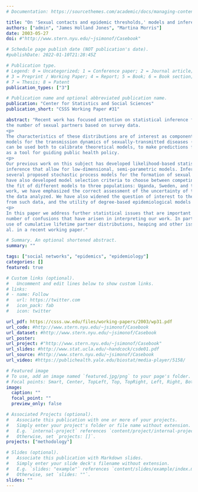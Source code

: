 ```yaml
---
# Documentation: https://sourcethemes.com/academic/docs/managing-content/

title: "On 'Sexual contacts and epidemic thresholds,' models and inference for Sexual partnership distributions"
authors: ["admin", "James Holland Jones", "Martina Morris"]
date: 2003-05-27
doi: #"http://www.stern.nyu.edu/~jsimonof/Casebook"

# Schedule page publish date (NOT publication's date).
#publishDate: 2022-01-10T21:28:45Z

# Publication type.
# Legend: 0 = Uncategorized; 1 = Conference paper; 2 = Journal article;
# 3 = Preprint / Working Paper; 4 = Report; 5 = Book; 6 = Book section;
# 7 = Thesis; 8 = Patent
publication_types: ["3"]

# Publication name and optional abbreviated publication name.
publication: "Center for Statistics and Social Sciences"
publication_short: "CSSS Working Paper #31"

abstract: "Recent work has focused attention on statistical inference for the population distribution of
the number of sexual partners based on survey data.
<p>
The characteristics of these distributions are of interest as components of mathematical
models for the transmission dynamics of sexually-transmitted diseases (STDs). Such information
can be used both to calibrate theoretical models, to make predictions for real populations, and
as a tool for guiding public health policy.
<p>
Our previous work on this subject has developed likelihood-based statistical methods for
inference that allow for low-dimensional, semi-parametric models. Inference has been based on
several proposed stochastic process models for the formation of sexual partnership networks. We
have also developed model selection criteria to choose between competing models, and assessed
the fit of different models to three populations: Uganda, Sweden, and the USA. Throughout this
work, we have emphasized the correct assessment of the uncertainty of the estimates based on
the data analyzed. We have also widened the question of interest to the limitations of inferences
from such data, and the utility of degree-based epidemiological models more generally.
<p>
In this paper we address further statistical issues that are important in this area, and a
number of confusions that have arisen in interpreting our work. In particular, we consider the
use of cumulative lifetime partner distributions, heaping and other issues raised by Liljeros et
al. in a recent working paper."

# Summary. An optional shortened abstract.
summary: ""

tags: ["social networks", "epidemics", "epidemiology"]
categories: []
featured: true

# Custom links (optional).
#   Uncomment and edit lines below to show custom links.
# links:
# - name: Follow
#   url: https://twitter.com
#   icon_pack: fab
#   icon: twitter

url_pdf: https://csss.uw.edu/files/working-papers/2003/wp31.pdf
url_code: #http://www.stern.nyu.edu/~jsimonof/Casebook
url_dataset: #http://www.stern.nyu.edu/~jsimonof/Casebook
url_poster:
url_project: #"http://www.stern.nyu.edu/~jsimonof/Casebook"
url_slides: #http://www.stat.ucla.edu/~handcock/csde01.pdf
url_source: #http://www.stern.nyu.edu/~jsimonof/Casebook
url_video: #https://publichealth.yale.edu/biostat/media-player/5158/

# Featured image
# To use, add an image named `featured.jpg/png` to your page's folder.
# Focal points: Smart, Center, TopLeft, Top, TopRight, Left, Right, BottomLeft, Bottom, BottomRight.
image:
  caption: ""
  focal_point: ""
  preview_only: false

# Associated Projects (optional).
#   Associate this publication with one or more of your projects.
#   Simply enter your project's folder or file name without extension.
#   E.g. `internal-project` references `content/project/internal-project/index.md`.
#   Otherwise, set `projects: []`.
projects: ["methodology"]

# Slides (optional).
#   Associate this publication with Markdown slides.
#   Simply enter your slide deck's filename without extension.
#   E.g. `slides: "example"` references `content/slides/example/index.md`.
#   Otherwise, set `slides: ""`.
slides: ""
---
```

